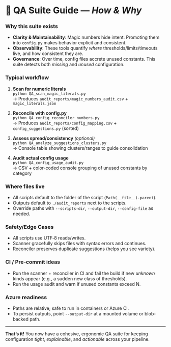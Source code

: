 # 📘 QA Suite Guide — *How & Why*

### Why this suite exists

- **Clarity & Maintainability**: Magic numbers hide intent. Promoting them into `config.py` makes behavior explicit and consistent.
- **Observability**: These tools quantify *where* thresholds/limits/timeouts live, and how consistent they are.
- **Governance**: Over time, config files accrete unused constants. This suite detects both *missing* and *unused* configuration.

### Typical workflow

1. **Scan for numeric literals**  
   `python QA_scan_magic_literals.py`  
   → Produces `audit_reports/magic_numbers_audit.csv` + `magic_literals.json`

2. **Reconcile with config.py**  
   `python QA_config_reconciler_numbers.py`  
   → Produces `audit_reports/config_mapping.csv` + `config_suggestions.py` (sorted)

3. **Assess spread/consistency** *(optional)*  
   `python QA_analyze_suggestions_clusters.py`  
   → Console table showing clusters/ranges to guide consolidation

4. **Audit actual config usage**  
   `python QA_config_usage_audit.py`  
   → CSV + color-coded console grouping of unused constants by category

### Where files live

- All scripts default to the folder of the script (`Path(__file__).parent`).
- Outputs default to `./audit_reports` next to the scripts.  
- Override paths with `--scripts-dir`, `--output-dir`, `--config-file` as needed.

### Safety/Edge Cases

- All scripts use UTF‑8 reads/writes.
- Scanner gracefully skips files with syntax errors and continues.
- Reconciler preserves duplicate suggestions (helps you see variety).

### CI / Pre‑commit ideas

- Run the scanner + reconciler in CI and fail the build if new *unknown* kinds appear (e.g., a sudden new class of thresholds).
- Run the usage audit and warn if unused constants exceed N.

### Azure readiness

- Paths are relative; safe to run in containers or Azure CI.
- To persist outputs, point `--output-dir` at a mounted volume or blob-backed path.

---

**That’s it!** You now have a cohesive, ergonomic QA suite for keeping configuration *tight*, *explainable*, and *actionable* across your pipeline.







